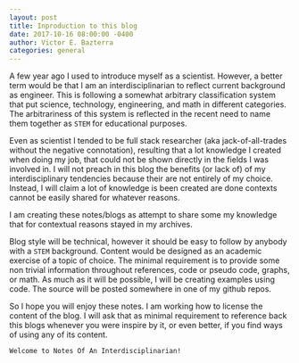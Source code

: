 ```yaml
---
layout: post
title: Inproduction to this blog
date: 2017-10-16 08:00:00 -0400
author: Victor E. Bazterra
categories: general
---
```


A few year ago I used to introduce myself as a scientist. However, a better term would be that I am an interdisciplinarian to reflect current background as engineer. This is following a somewhat arbitrary classification system that put science, technology, engineering, and math in different categories. The arbitrariness of this system is reflected in the recent need to name them together as `STEM` for educational purposes.

Even as scientist I tended to be full stack researcher (aka jack-of-all-trades without the negative connotation), resulting that a lot knowledge I created when doing my job, that could not be shown directly in the fields I was involved in. I will not preach in this blog the benefits (or lack of) of my interdisciplinary tendencies because their are not entirely of my choice. Instead, I will claim a lot of knowledge is been created are done contexts cannot be easily shared for whatever reasons.

I am creating these notes/blogs as attempt to share some my knowledge that for contextual reasons stayed in my archives.

Blog style will be technical, however it should be easy to follow by anybody with a `STEM` background. Content would be designed as an academic exercise of a topic of choice. The minimal requirement is to provide some non trivial information throughout references, code or pseudo code, graphs, or math. As much as it will be possible, I will be creating examples using code. The source will be posted somewhere in one of my github repos.

So I hope you will enjoy these notes. I am working how to license the content of the blog. I will ask that as minimal requirement to reference back this blogs whenever you were inspire by it, or even better, if you find ways of using any of its content.

`Welcome to Notes Of An Interdisciplinarian!`
